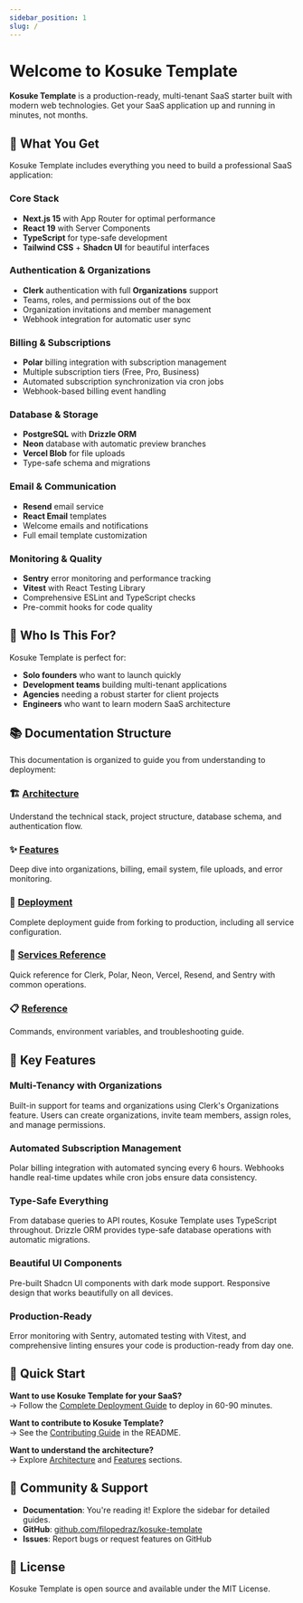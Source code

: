 ```yaml
---
sidebar_position: 1
slug: /
---
```


# Welcome to Kosuke Template

**Kosuke Template** is a production-ready, multi-tenant SaaS starter built with modern web technologies. Get your SaaS application up and running in minutes, not months.

## 🚀 What You Get

Kosuke Template includes everything you need to build a professional SaaS application:

### Core Stack

- **Next.js 15** with App Router for optimal performance
- **React 19** with Server Components
- **TypeScript** for type-safe development
- **Tailwind CSS** + **Shadcn UI** for beautiful interfaces

### Authentication & Organizations

- **Clerk** authentication with full **Organizations** support
- Teams, roles, and permissions out of the box
- Organization invitations and member management
- Webhook integration for automatic user sync

### Billing & Subscriptions

- **Polar** billing integration with subscription management
- Multiple subscription tiers (Free, Pro, Business)
- Automated subscription synchronization via cron jobs
- Webhook-based billing event handling

### Database & Storage

- **PostgreSQL** with **Drizzle ORM**
- **Neon** database with automatic preview branches
- **Vercel Blob** for file uploads
- Type-safe schema and migrations

### Email & Communication

- **Resend** email service
- **React Email** templates
- Welcome emails and notifications
- Full email template customization

### Monitoring & Quality

- **Sentry** error monitoring and performance tracking
- **Vitest** with React Testing Library
- Comprehensive ESLint and TypeScript checks
- Pre-commit hooks for code quality

## 🎯 Who Is This For?

Kosuke Template is perfect for:

- **Solo founders** who want to launch quickly
- **Development teams** building multi-tenant applications
- **Agencies** needing a robust starter for client projects
- **Engineers** who want to learn modern SaaS architecture

## 📚 Documentation Structure

This documentation is organized to guide you from understanding to deployment:

### 🏗️ [Architecture](architecture/tech-stack)

Understand the technical stack, project structure, database schema, and authentication flow.

### ✨ [Features](features/organizations)

Deep dive into organizations, billing, email system, file uploads, and error monitoring.

### 🚀 [Deployment](deployment/full-deployment-guide)

Complete deployment guide from forking to production, including all service configuration.

### 📖 [Services Reference](services)

Quick reference for Clerk, Polar, Neon, Vercel, Resend, and Sentry with common operations.

### 📋 [Reference](reference/commands)

Commands, environment variables, and troubleshooting guide.

## 🌟 Key Features

### Multi-Tenancy with Organizations

Built-in support for teams and organizations using Clerk's Organizations feature. Users can create organizations, invite team members, assign roles, and manage permissions.

### Automated Subscription Management

Polar billing integration with automated syncing every 6 hours. Webhooks handle real-time updates while cron jobs ensure data consistency.

### Type-Safe Everything

From database queries to API routes, Kosuke Template uses TypeScript throughout. Drizzle ORM provides type-safe database operations with automatic migrations.

### Beautiful UI Components

Pre-built Shadcn UI components with dark mode support. Responsive design that works beautifully on all devices.

### Production-Ready

Error monitoring with Sentry, automated testing with Vitest, and comprehensive linting ensures your code is production-ready from day one.

## 🚦 Quick Start

**Want to use Kosuke Template for your SaaS?**  
→ Follow the [Complete Deployment Guide](deployment/full-deployment-guide) to deploy in 60-90 minutes.

**Want to contribute to Kosuke Template?**  
→ See the [Contributing Guide](https://github.com/filopedraz/kosuke-template#-contributing) in the README.

**Want to understand the architecture?**  
→ Explore [Architecture](architecture/tech-stack) and [Features](features/organizations) sections.

## 🤝 Community & Support

- **Documentation**: You're reading it! Explore the sidebar for detailed guides.
- **GitHub**: [github.com/filopedraz/kosuke-template](https://github.com/filopedraz/kosuke-template)
- **Issues**: Report bugs or request features on GitHub

## 📄 License

Kosuke Template is open source and available under the MIT License.
